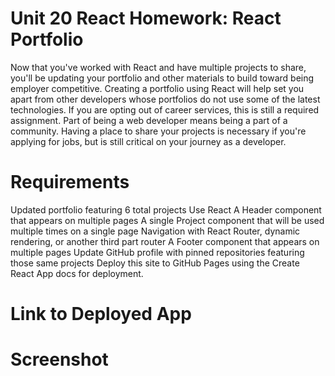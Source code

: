 # Unit 20 React Homework: React Portfolio
Now that you've worked with React and have multiple projects to share, you'll be updating your portfolio and other materials to build toward being employer competitive. Creating a portfolio using React will help set you apart from other developers whose portfolios do not use some of the latest technologies.
If you are opting out of career services, this is still a required assignment. Part of being a web developer means being a part of a community. Having a place to share your projects is necessary if you're applying for jobs, but is still critical on your journey as a developer.

# Requirements
Updated portfolio featuring 6 total projects
Use React
A Header component that appears on multiple pages
A single Project component that will be used multiple times on a single page
Navigation with React Router, dynamic rendering, or another third part router
A Footer component that appears on multiple pages
Update GitHub profile with pinned repositories featuring those same projects
Deploy this site to GitHub Pages using the Create React App docs for deployment.

# Link to Deployed App


# Screenshot
